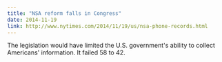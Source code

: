 ```yaml
---
title: "NSA reform falls in Congress"
date: 2014-11-19
link: http://www.nytimes.com/2014/11/19/us/nsa-phone-records.html
---
```

 The legislation would have limited the U.S. government's ability to collect Americans' information. It failed 58 to 42.
